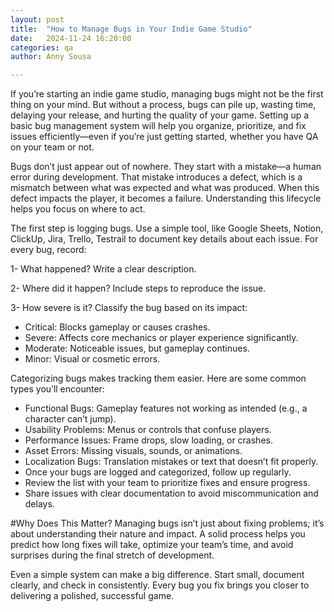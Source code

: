 ```yaml
---
layout: post
title:  "How to Manage Bugs in Your Indie Game Studio"
date:   2024-11-24 16:20:00 
categories: qa
author: Anny Sousa

---
```


If you’re starting an indie game studio, managing bugs might not be the first thing on your mind. 
But without a process, bugs can pile up, wasting time, delaying your release, and hurting the quality of your game. 
Setting up a basic bug management system will help you organize, prioritize, and fix issues efficiently—even if 
you’re just getting started, whether you have QA on your team or not.


Bugs don’t just appear out of nowhere. They start with a mistake—a human error during development. 
That mistake introduces a defect, which is a mismatch between what was expected and what was produced. 
When this defect impacts the player, it becomes a failure. Understanding this lifecycle helps you focus on where to act.

The first step is logging bugs. Use a simple tool, like Google Sheets, Notion, ClickUp, Jira, Trello, Testrail to document key details 
about each issue. For every bug, record:

1- What happened? Write a clear description.

2- Where did it happen? Include steps to reproduce the issue.

3- How severe is it? Classify the bug based on its impact:
 - Critical: Blocks gameplay or causes crashes.
 - Severe: Affects core mechanics or player experience significantly.
 - Moderate: Noticeable issues, but gameplay continues.
 - Minor: Visual or cosmetic errors.


Categorizing bugs makes tracking them easier. Here are some common types you’ll encounter:

- Functional Bugs: Gameplay features not working as intended (e.g., a character can’t jump).
- Usability Problems: Menus or controls that confuse players.
- Performance Issues: Frame drops, slow loading, or crashes.
- Asset Errors: Missing visuals, sounds, or animations.
- Localization Bugs: Translation mistakes or text that doesn’t fit properly.
- Once your bugs are logged and categorized, follow up regularly. 
- Review the list with your team to prioritize fixes and ensure progress. 
- Share issues with clear documentation to avoid miscommunication and delays.


#Why Does This Matter?
Managing bugs isn’t just about fixing problems; 
it’s about understanding their nature and impact. A solid process helps you predict how long fixes will take, 
optimize your team’s time, and avoid surprises during the final stretch of development.

Even a simple system can make a big difference. Start small, document clearly, and check in consistently. 
Every bug you fix brings you closer to delivering a polished, successful game.
